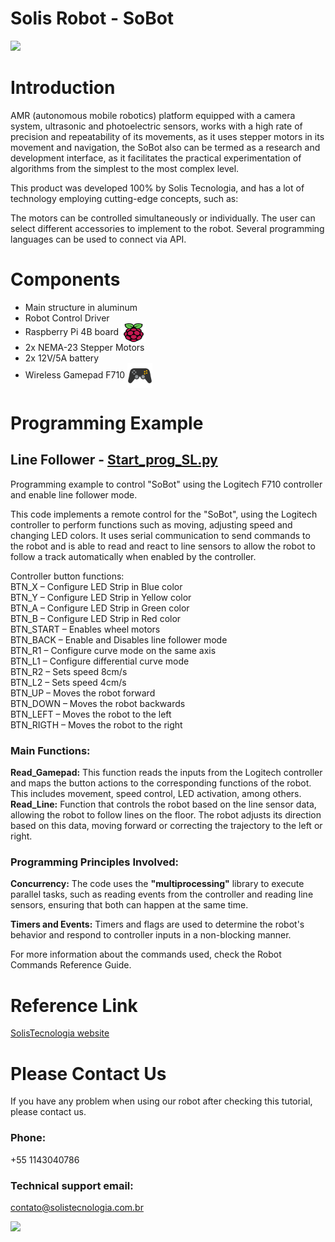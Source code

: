 # Solis Robot - SoBot
![](https://github.com/SolisTecnologia/SoBot-Start-Prog-Line-Follower/blob/master/png/SoBotSingleLF.png)
# Introduction

AMR (autonomous mobile robotics) platform equipped with a camera system, ultrasonic and photoelectric sensors, works with a high rate of precision and repeatability of its movements, as it uses stepper motors in its movement and navigation, the SoBot also can be termed as a research and development interface, as it facilitates the practical experimentation of algorithms from the simplest to the most complex level.

This product was developed 100% by Solis Tecnologia, and has a lot of technology employing cutting-edge concepts, such as:

The motors can be controlled simultaneously or individually.
The user can select different accessories to implement to the robot.
Several programming languages can be used to connect via API.

# Components

* Main structure in aluminum
* Robot Control Driver
* Raspberry Pi 4B board <img align="center" height="30" width="40" src="https://github.com/devicons/devicon/blob/master/icons/raspberrypi/raspberrypi-original.svg">
* 2x NEMA-23 Stepper Motors
* 2x 12V/5A battery
* Wireless Gamepad F710  <img align="center" height="40" width="40" src="https://github.com/SolisTecnologia/SoBot-Basic-Control-Logitech-F710/blob/main/png/control.png">

# Programming Example
## Line Follower - [Start_prog_SL.py](https://github.com/SolisTecnologia/SoBot-Start-Prog-Line-Follower/blob/master/Start_prog_SL.py)

Programming example to control "SoBot" using the Logitech F710 controller and enable line follower mode.

This code implements a remote control for the "SoBot", using the Logitech controller to perform functions such as moving, adjusting speed and changing LED colors. It uses serial communication to send commands to the robot and is able to read and react to line sensors to allow the robot to follow a track automatically when enabled by the controller.

Controller button functions:  
BTN_X – Configure LED Strip in Blue color  
BTN_Y – Configure LED Strip in Yellow color  
BTN_A – Configure LED Strip in Green color  
BTN_B – Configure LED Strip in Red color  
BTN_START – Enables wheel motors  
BTN_BACK – Enable and Disables line follower mode  
BTN_R1 – Configure curve mode on the same axis  
BTN_L1 – Configure differential curve mode  
BTN_R2 – Sets speed 8cm/s  
BTN_L2 – Sets speed 4cm/s  
BTN_UP – Moves the robot forward  
BTN_DOWN – Moves the robot backwards  
BTN_LEFT – Moves the robot to the left  
BTN_RIGTH – Moves the robot to the right  


### Main Functions:

**Read_Gamepad:** This function reads the inputs from the Logitech controller and maps the button actions to the corresponding functions of the robot. This includes movement, speed control, LED activation, among others.
**Read_Line:** Function that controls the robot based on the line sensor data, allowing the robot to follow lines on the floor. The robot adjusts its direction based on this data, moving forward or correcting the trajectory to the left or right.


### Programming Principles Involved:

**Concurrency:** The code uses the **"multiprocessing"** library to execute parallel tasks, such as reading events from the controller and reading line sensors, ensuring that both can happen at the same time.

**Timers and Events:** Timers and flags are used to determine the robot's behavior and respond to controller inputs in a non-blocking manner.


For more information about the commands used, check the Robot Commands Reference Guide.



# Reference Link
[SolisTecnologia website](https://www.solistecnologia.com.br/produtos/estacoes_sobot)

# Please Contact Us
If you have any problem when using our robot after checking this tutorial, please contact us.

### Phone:
+55 1143040786

### Technical support email: 
contato@solistecnologia.com.br

![](https://github.com/SolisTecnologia/SoBot-Line-Follower/blob/master/png/logo.png)
